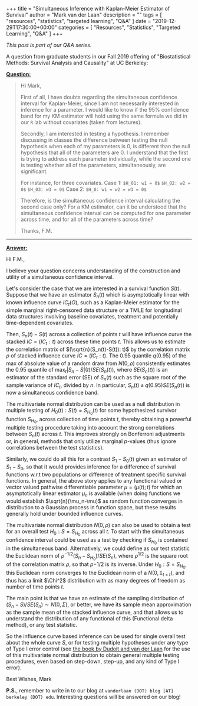 +++
title = "Simultaneous Inference with Kaplan-Meier Estimator of Survival"
author = "Mark van der Laan"
description = ""
tags = [
    "resources",
    "statistics",
    "targeted learning",
    "Q&A"
]
date = "2019-12-29T17:30:00+00:00"
categories = [
    "Resources",
    "Statistics",
    "Targeted Learning",
    "Q&A"
]
+++

_This post is part of our Q&A series._

A question from graduate students in our Fall 2019 offering of "Biostatistical
Methods: Survival Analysis and Causality" at UC Berkeley:

<u>**Question:**</u>
> Hi Mark,
>
> First of all, I have doubts regarding the simultaneous confidence interval 
> for Kaplan-Meier, since I am not necessarily interested in inference for a 
> parameter. I would like to know if the 95% confidence band for my KM estimator 
> will hold using the same formula we did in our `R` lab without covariates 
> (taken from lectures). 
>
> Secondly, I am interested in testing a hypothesis. I remember discussing in 
> classes the difference between testing the null hypothesis when each of my 
> parameters is 0, is different than the null hypothesis that all of the 
> parameters are 0. I understand that the first is trying to address each 
> parameter individually, while the second one is testing whether all of the 
> parameters, simultaneously, are significant.
>
> For instance, for three covariates.
> Case 1:
> `$H_01: w1 = 0$`
> `$H_02: w2 = 0$`
> `$H_03: w3 = 0$`
> Case 2:
> `$H_0: w1 = w2 = w3 = 0$`
>
> Therefore, is the simultaneous confidence interval calculating the second case 
> only? For a KM estimator, can it be understood that the simultaneous 
> confidence interval can be computed for one parameter across time, and for all 
> of the parameters across time?
>
> Thanks, F.M.

---

<u>**Answer:**</u>

Hi F.M.,

I believe your question concerns understanding of the construction and utility 
of a simultaneous confidence interval.

Let's consider the case that we are interested in a survival function $S(t)$.
Suppose that we have an estimator $S_n(t)$ which is asymptotically linear with 
known influence curve $IC_t(O)$, such as a Kaplan-Meier estimator for the simple 
marginal right-censored data structure or a TMLE for longitudinal data structures 
involving baseline covariates, treatment and potentially time-dependent covariates.

Then, $S_n(t)-S(t)$ across a collection of points $t$ will have influence curve the 
stacked $IC=(IC_t: t)$ across these time points $t$. This allows us to estimate the 
correlation matrix of $(\sqrt{n}(S_n(t)-S(t)): t)$ by the correlation matrix $\rho$ 
of stacked influence curve $IC=(IC_t: t)$. The $0.95$ quantile $q(0.95)$ of the 
max of absolute value of a random draw from $N(0,\rho)$ consistently estimates the 
$0.95$ quantile of $\text{max}_t | S_n-S|(t)/SE(S_n(t))$, where $SE(S_n(t))$ is an 
estimator of the standard error (SE) of $S_n(t)$ such as the square root of the 
sample variance of $IC_t$, divided by $n$.  In particular, $S_n(t)\pm q(0.95) 
SE(S_n(t))$ is now a simultaneous confidence band.

The multivariate normal distribution can be used as a null distribution in 
multiple testing of $H_0(t): S(t)=S_{H_0}(t)$ for some hypothesized survivor function 
$S_{H_0}$, across collection of time points $t$, thereby obtaining a powerful multiple 
testing procedure taking into account the strong correlations between $S_n(t)$ 
across $t$. This improves strongly on Bonferroni adjustments or, in general, 
methods that only utilize marginal $p$-values (thus ignore correlations between 
the test statistics).

Similarly, we could do all this for a contrast $S_1-S_0(t)$ given an estimator of 
$S_1-S_0$, so that it would provides inference for a difference of survival
functions w.r.t two populations or difference of treatment specific survival
functions. In general, the above story applies to any functional valued or vector 
valued pathwise differentiable parameter $\mu=(\mu(t); t)$ for which an 
asymptotically linear estimator $\mu_n$ is available (when doing functions we would 
establish $\sqrt{n}(\mu_n-\mu)$ as random function converges in distribution to a 
Gaussian process in function space, but these results generally hold under bounded 
influence curves.

The multivariate normal distribution $N(0,\rho)$ can also be used to obtain a test 
for an overall test $H_0: S=S_{H_0}$ across all $t$. To start with the simultaneous 
confidence interval could be used as a test by checking if $S_{H_0}$ is contained in 
the simultaneous band. Alternatively, we could define as our test statistic the 
Euclidean norm of $\rho^{-1/2} (S_n-S_{H_0})/SE(S_n)$, where $\rho^{1/2}$ is the 
square root of the correlation matrix $\rho$, so that $\rho{-1/2}$ is its inverse. 
Under $H_0:S=S_{H_0}$, this Euclidean norm converges to the Euclidean norm of a 
$N(0,\mathbb{1}_{t \times t})$, and thus has  a limit $\Chi^2$ distribution with as 
many degrees of freedom as number of time points $t$.

The main point is that we have an estimate of the sampling distribution of 
$(S_n-S)/ SE(S_n) \sim N(0,\Sigma)$, or better, we have its sample mean 
approximation as the sample mean of the stacked influence curve, and that allows 
us to understand the distribution of any functional of this (Functional delta 
method), or any test statistic.

So the influence curve based inference can be used for single overall test about 
the whole curve $S$, or for testing multiple hypotheses under any type of Type  I 
error control (see [the book by Dudoit and van der 
Laan](https://link.springer.com/book/10.1007/978-0-387-49317-6) for the use of
this multivariate normal distribution to obtain general multiple testing 
procedures, even based on step-down, step-up, and any kind of Type I error).

Best Wishes,
Mark

__P.S.__, remember to write in to our blog at `vanderlaan (DOT) blog [AT]
berkeley (DOT) edu`. Interesting questions will be answered on our blog!